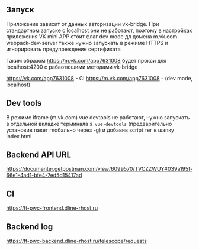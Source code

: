 
## Запуск
Приложение зависит от данных авторизации vk-bridge. При стандартном запуске с localhost они не работают, поэтому в настройках приложения VK mini APP стоит флаг dev mode дл домена m.vk.com
webpack-dev-server также нужно запускать в режиме HTTPS и игнорировать предупреждение сертификата 

Таким образом https://m.vk.com/app7631008 будет прокси для localhost:4200 с рабаотющими методами vk-bridge

https://vk.com/app7631008 - CI
https://m.vk.com/app7631008 - (dev mode, localhost)

## Dev tools
В режиме iframe (m.vk.com) vue devtools не работают, нужно запускать в отдельной вкладке терминала `$ vue-devtools` (предварительно установив пакет глобально через -g) и добавив script тег в шапку index.html

## Backend API URL
https://documenter.getpostman.com/view/6099570/TVCZZWUY#039a195f-66e1-4ad1-bfe4-7ed5d15417ad

## CI
https://ft-pwc-frontend.dline-rhost.ru

## Backend log
https://ft-pwc-backend.dline-rhost.ru/telescope/requests
